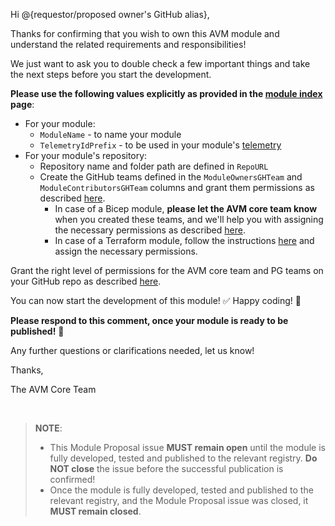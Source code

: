 <!-- markdownlint-disable -->
Hi @{requestor/proposed owner's GitHub alias},

Thanks for confirming that you wish to own this AVM module and understand the related requirements and responsibilities!

We just want to ask you to double check a few important things and take the next steps before you start the development.

**Please use the following values explicitly as provided in the [module index](https://azure.github.io/Azure-Verified-Modules/indexes/) page**:

- For your module:
  - `ModuleName` - to name your module
  - `TelemetryIdPrefix` - to be used in your module's [telemetry](https://azure.github.io/Azure-Verified-Modules/specs/shared/#id-sfr3---category-telemetry---deploymentusage-telemetry)
- For your module's repository:
  - Repository name and folder path are defined in `RepoURL`
  - Create the GitHub teams defined in the `ModuleOwnersGHTeam` and `ModuleContributorsGHTeam` columns and grant them permissions as described [here](https://azure.github.io/Azure-Verified-Modules/specs/shared/#id-snfr20---category-contributionsupport---github-teams-only).
    - In case of a Bicep module, **please let the AVM core team know** when you created these teams, and we'll help you with assigning the necessary permissions as described [here](https://azure.github.io/Azure-Verified-Modules/specs/shared/#grant-permissions---bicep).
    - In case of a Terraform module, follow the instructions [here](https://azure.github.io/Azure-Verified-Modules/specs/shared/#grant-permissions---terraform) and assign the necessary permissions.

Grant the right level of permissions for  the AVM core team and PG teams on your GitHub repo as described [here](https://azure.github.io/Azure-Verified-Modules/specs/shared/#id-snfr9---category-contributionsupport---avm--pg-teams-github-repo-permissions).

You can now start the development of this module! ✅ Happy coding! 🎉

**Please respond to this comment, once your module is ready to be published!** 🙏

Any further questions or clarifications needed, let us know!

Thanks,

The AVM Core Team

<br>

> **NOTE**:
>
> - This Module Proposal issue **MUST remain open** until the module is fully developed, tested and published to the relevant registry. **Do NOT close** the issue before the successful publication is confirmed!
> - Once the module is fully developed, tested and published to the relevant registry, and the Module Proposal issue was closed, it **MUST remain closed**.
<!-- markdownlint-restore -->

